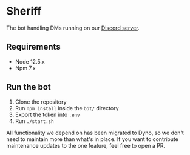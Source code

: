 # Sheriff

The bot handling DMs running on our [Discord server](https://discord.gg/intellectualsites).

## Requirements

- Node 12.5.x
- Npm 7.x

## Run the bot

1. Clone the repository
2. Run `npm install` inside the `bot/` directory
3. Export the token into `.env`
4. Run `./start.sh`

All functionality we depend on has been migrated to Dyno, so we don't need to maintain more than what's in place.
If you want to contribute maintenance updates to the one feature, feel free to open a PR.
